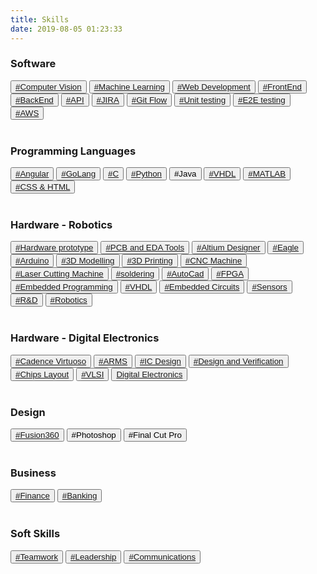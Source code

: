 ```yaml
---
title: Skills
date: 2019-08-05 01:23:33
---
```

<h3>Software</h3>
<button><a href= "/2019/08/05/cube">#Computer Vision</a></button>
<button><a href= "/2019/08/05/brlResearch">#Machine Learning</a></button>
<button><a href= "/2019/08/05/barclaysWeb">#Web Development</a></button>
<button><a href= "/2019/08/05/barclaysWeb">#FrontEnd</a></button>  
<button><a href= "/2019/08/05/barclaysWeb">#BackEnd</a></button>  
<button><a href= "/2019/08/05/barclaysWeb">#API</a></button>
<button><a href= "/2019/08/05/barclaysWeb">#JIRA</a></button>  
<button><a href= "/2019/08/05/barclaysWeb">#Git Flow</a></button>  
<button><a href= "/2019/08/05/barclaysWeb">#Unit testing</a></button>  
<button><a href= "/2019/08/05/barclaysWeb">#E2E testing</a></button>  
<button><a href= "/2019/08/05/barclaysWeb">#AWS</a></button>

<br>
<br>
<h3>Programming Languages</h3>
<button><a href= "/2019/08/05/barclaysWeb">#Angular</a></button>  
<button><a href= "/2019/08/05/barclaysWeb">#GoLang</a></button>
<button><a href= "/2019/08/05/cCompiler">#C</a></button>
<button><a href= "/2019/08/05/pythonChess">#Python</a></button>  
<button>#Java</button>   
<button><a href= "/2019/08/05/vhdlPeak">#VHDL</a></button>
<button><a href= "/2019/08/05/matlabFftAnalysis">#MATLAB</a></button>
<button><a href= "/2019/08/05/barclaysWeb">#CSS & HTML</a></button>


<br>
<br>
<h3>Hardware - Robotics</h3>
<button><a href= "/2019/08/05/cube">#Hardware prototype</a></button>
<button><a href= "/2019/08/05/kazooPcb">#PCB and EDA Tools</a></button>
<button><a href= "/2019/08/05/kazooPcb">#Altium Designer</a></button>
<button><a href= "/2019/08/05/cube">#Eagle</a></button>
<button><a href= "/2019/08/05/kazooPcb">#Arduino</a></button>
<button><a href= "/2019/08/05/brlResearch">#3D Modelling</a></button>
<button><a href= "/2019/08/05/brlResearch">#3D Printing</a></button>
<button><a href= "/2019/08/05/kazooPcb">#CNC Machine</a></button>
<button><a href= "/2019/08/05/kazooPcb">#Laser Cutting Machine</a></button>
<button><a href= "/2019/08/05/cube">#soldering</a></button>
<button><a href= "/2019/08/05/kazooPcb">#AutoCad</a></button>
<button><a href= "/2019/08/05/embeddedProgram">#FPGA</a></button>
<button><a href= "/2019/08/05/embeddedProgram">#Embedded Programming</a></button>
<button><a href= "/2019/08/05/vhdlPeak">#VHDL</a></button>
<button><a href= "/2019/08/05/cube">#Embedded Circuits</a></button>
<button><a href= "/2019/08/05/brlResearch">#Sensors</a></button>
<button><a href= "/2019/08/05/brlResearch">#R&D</a></button>
<button><a href= "/2019/08/05/brlResearch">#Robotics</a></button>

<br>
<br>
<h3>Hardware - Digital Electronics</h3>
<button><a href= "/2019/08/05/vlsiCadence">#Cadence Virtuoso</a></button>
<button><a href= "/2019/08/05/vlsiCadence">#ARMS</a></button> 
<button><a href= "/2019/08/05/vlsiCadence">#IC Design</a></button>  
<button><a href= "/2019/08/05/vlsiCadence">#Design and Verification</a></button> 
<button><a href= "/2019/08/05/vlsiCadence">#Chips Layout</a></button> 
<button><a href= "/2019/08/05/vlsiCadence">#VLSI</a></button> 
<button><a href= "/2019/08/05/vlsiCadence">Digital Electronics</a></button>

<br>
<br>
<h3>Design</h3>
<button><a href= "/2019/08/05/brlResearch">#Fusion360</a></button>
<button>#Photoshop</button>
<button>#Final Cut Pro</button>


<br>
<br>
<h3>Business</h3>
<button><a href= "/2019/08/05/barclaysWeb">#Finance</a></button>
<button><a href= "/2019/08/05/barclaysWeb">#Banking</a></button>  


<br>
<br>
<h3>Soft Skills</h3>
<button><a href= "/2019/08/05/barclaysWeb">#Teamwork</a></button>
<button><a href= "/2019/08/05/barclaysWeb">#Leadership</a></button>
<button><a href= "/2019/08/05/barclaysWeb">#Communications</a></button>